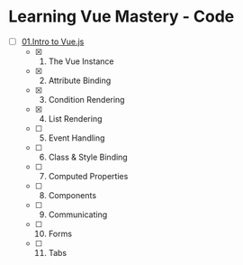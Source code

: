 # Learning Vue Mastery - Code

- [ ] [01.Intro to Vue.js](markdown-src/01.Intro-to-Vue.js)
  - [x] 01. The Vue Instance
  - [x] 02. Attribute Binding
  - [x] 03. Condition Rendering
  - [x] 04. List Rendering
  - [ ] 05. Event Handling
  - [ ] 06. Class & Style Binding
  - [ ] 07. Computed Properties
  - [ ] 08. Components
  - [ ] 09. Communicating 
  - [ ] 10. Forms
  - [ ] 11. Tabs